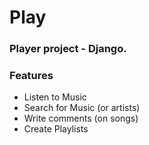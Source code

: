 # Play

### Player project - Django.

### Features

- Listen to Music
- Search for Music (or artists)
- Write comments (on songs)
- Create Playlists

